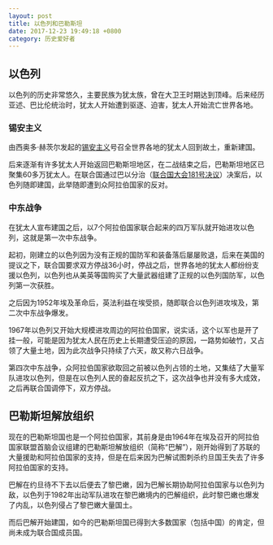 ```yaml
---
layout: post
title: 以色列和巴勒斯坦
date: 2017-12-23 19:49:18 +0800
category: 历史爱好者
---
```


## 以色列

以色列的历史非常悠久，主要民族为犹太族，曾在大卫王时期达到顶峰。后来经历亚述、巴比伦统治时，犹太人开始遭到驱逐、迫害，犹太人开始流亡世界各地。

### 锡安主义

由西奥多·赫茨尔发起的[锡安主义](https://zh.wikipedia.org/wiki/%E9%94%A1%E5%AE%89%E4%B8%BB%E4%B9%89)号召全世界各地的犹太人回到故土，重新建国。

后来逐渐有许多犹太人开始返回巴勒斯坦地区，在二战结束之后，巴勒斯坦地区已聚集60多万犹太人。在联合国通过巴以分治（[联合国大会181号决议](https://zh.wikipedia.org/wiki/%E8%81%94%E5%90%88%E5%9B%BD%E5%A4%A7%E4%BC%9A181%E5%8F%B7%E5%86%B3%E8%AE%AE)）决案后，以色列随即建国，此举随即遭到众阿拉伯国家的反对。

### 中东战争

在犹太人宣布建国之后，以7个阿拉伯国家联合起来的四万军队就开始进攻以色列，这就是第一次中东战争。

起初，刚建立的以色列因为没有正规的国防军和装备落后屡屡败退，后来在美国的提议之下，联合国要求双方停战36小时，停战之后，世界各地的犹太人都纷纷支援以色列，以色列也从美英等国购买了大量武器组建了正规的以色列国防军，以色列第一次获胜。

之后因为1952年埃及革命后，英法利益在埃受损，随即联合以色列进攻埃及，第二次中东战争爆发。

1967年以色列又开始大规模进攻周边的阿拉伯国家，说实话，这个以军也是开了挂一般，可能是因为犹太人民在历史上长期遭受压迫的原因，一路势如破竹，又占领了大量土地，因为此次战争只持续了六天，故又称六日战争。

第四次中东战争，众阿拉伯国家欲取回之前被以色列占领的土地，又集结了大量军队进攻以色列，但是在以色列人民的奋起反抗之下，这次战争也并没有多大成效，之后再联合国调停下，双方停战。

## 巴勒斯坦解放组织

现在的巴勒斯坦国也是一个阿拉伯国家，其前身是由1964年在埃及召开的阿拉伯国家联盟首脑会议组建的巴勒斯坦解放组织（简称“巴解”），刚开始得到了苏联的大量援助和阿拉伯国家的支持，但是在后来因为巴解试图刺杀约旦国王失去了许多阿拉伯国家的支持。

巴解在约旦待不下去以后便去了黎巴嫩，因为巴解长期协助阿拉伯国家与以色列为敌，以色列于1982年出动军队进攻在黎巴嫩境内的巴解组织，此时黎巴嫩也爆发了内乱，以色列侵占了黎巴嫩大量国土。

而后巴解开始建国，如今的巴勒斯坦国已得到大多数国家（包括中国）的肯定，但尚未成为联合国成员国。